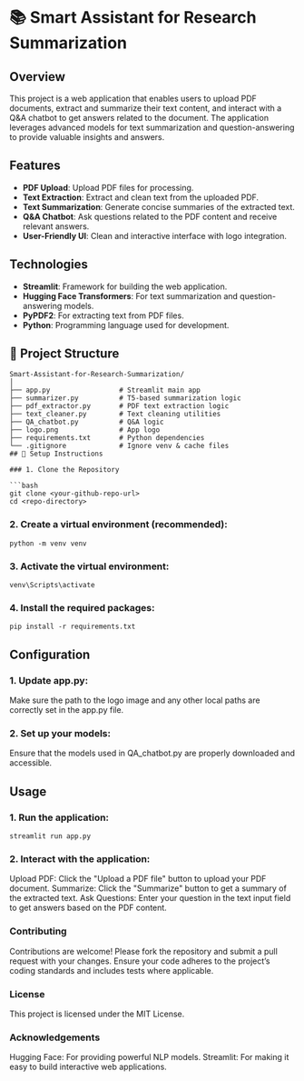 # 📚 Smart Assistant for Research Summarization

## Overview

This project is a web application that enables users to upload PDF documents, extract and summarize their text content, and interact with a Q&A chatbot to get answers related to the document. The application leverages advanced models for text summarization and question-answering to provide valuable insights and answers.

## Features

- **PDF Upload**: Upload PDF files for processing.
- **Text Extraction**: Extract and clean text from the uploaded PDF.
- **Text Summarization**: Generate concise summaries of the extracted text.
- **Q&A Chatbot**: Ask questions related to the PDF content and receive relevant answers.
- **User-Friendly UI**: Clean and interactive interface with logo integration.

## Technologies

- **Streamlit**: Framework for building the web application.
- **Hugging Face Transformers**: For text summarization and question-answering models.
- **PyPDF2**: For extracting text from PDF files.
- **Python**: Programming language used for development.

## 📂 Project Structure
```plaintext
Smart-Assistant-for-Research-Summarization/
│
├── app.py                 # Streamlit main app
├── summarizer.py          # T5-based summarization logic
├── pdf_extractor.py       # PDF text extraction logic
├── text_cleaner.py        # Text cleaning utilities
├── QA_chatbot.py          # Q&A logic
├── logo.png               # App logo
├── requirements.txt       # Python dependencies
└── .gitignore             # Ignore venv & cache files
## 🧰 Setup Instructions

### 1. Clone the Repository

```bash
git clone <your-github-repo-url>
cd <repo-directory>
```
### 2. Create a virtual environment (recommended):
````
python -m venv venv
````

### 3. Activate the virtual environment:
````
venv\Scripts\activate
````

### 4. Install the required packages:
````
pip install -r requirements.txt
````

## Configuration

### 1. Update app.py:

Make sure the path to the logo image and any other local paths are correctly set in the app.py file.

### 2. Set up your models:

Ensure that the models used in QA_chatbot.py are properly downloaded and accessible.

## Usage

### 1. Run the application:
````
streamlit run app.py
````

### 2. Interact with the application:

Upload PDF: Click the "Upload a PDF file" button to upload your PDF document.
Summarize: Click the "Summarize" button to get a summary of the extracted text.
Ask Questions: Enter your question in the text input field to get answers based on the PDF content.

### Contributing

Contributions are welcome! Please fork the repository and submit a pull request with your changes. Ensure your code adheres to the project’s coding standards and includes tests where applicable.

### License

This project is licensed under the MIT License. 
### Acknowledgements

Hugging Face: For providing powerful NLP models.
Streamlit: For making it easy to build interactive web applications.

